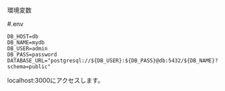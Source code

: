 環境変数

#.env
```
DB_HOST=db
DB_NAME=mydb
DB_USER=admin
DB_PASS=password
DATABASE_URL="postgresql://${DB_USER}:${DB_PASS}@db:5432/${DB_NAME}?schema=public"
```
localhost:3000にアクセスします。
